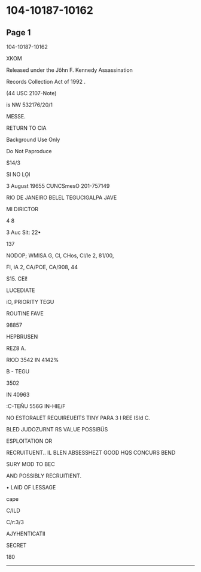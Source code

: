# 104-10187-10162

## Page 1

104-10187-10162

XKOM

Released under the Jôhn F. Kennedy Assassination

Records Collection Act of 1992 .

(44 USC 2107-Note)

is NW 532176/20/1

MESSE.

RETURN TO CIA

Background Use Only

Do Not Paproduce

$14/3

SI NO LỌI

3 August 19655 CUNCSmesO 201-757149

RIO DE JANEIRO BELEL TEGUCIGALPA JAVE

MI DIRICTOR

4 8

3 Auc Sit: 22•

137

NODOP; WMISA G, Cl, CHos, Cl/le 2, 81/00,

Fl, iA 2, CA/POE, CA/908, 44

S15. CEl!

LUCEDIATE

iO, PRIORITY TEGU

ROUTINE FAVE

98857

HEPBRUSEN

REZ8 A.

RIOD 3542 IN 4142%

B - TEGU

3502

IN 40963

:C-TEÑU 556G IN-HIE/F

NO ESTORALET REQUIREUEITS TINY PARA 3 I REE ISId C.

BLED JUDOZURNT RS VALUE POSSIBÜS

ESPLOITATION OR

RECRUITUENT.. IL BLEN ABSESSHEZT GOOD HQS CONCURS BEND

SURY MOD TO BEC

AND POSSIBLY RECRUITIENT.

• LAID OF LESSAGE

cape

C/ILD

C/r:3/3

AJYHENTICATII

SECRET

180

---

